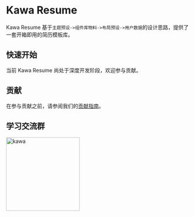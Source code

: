 # Kawa Resume

Kawa Resume 基于`主题预设->组件库物料->布局预设->用户数据`的设计思路，提供了一套开箱即用的简历模板库。

## 快速开始

当前 Kawa Resume 尚处于深度开发阶段，欢迎参与贡献。

## 贡献

在参与贡献之前，请参阅我们的[贡献指南](./CONTRIBUTING.md)。

## 学习交流群

<!-- markdownlint-disable MD033 -->
<img src="./public/qun.jpg" alt="kawa" style="width: 200px;"/>
<!-- markdownlint-enable MD033 -->
